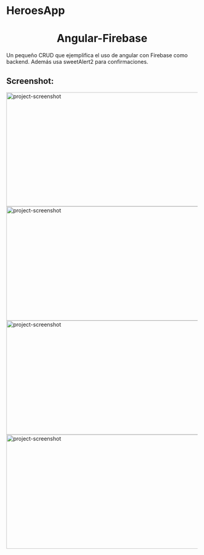 # HeroesApp

<h1 align="center" id="title">Angular-Firebase</h1>

<p id="description">Un pequeño CRUD que ejemplifica el uso de angular con Firebase como backend. Además usa sweetAlert2 para confirmaciones.</p>

<h2>Screenshot:</h2>

<img src="http://45.79.30.160/ima1.png" alt="project-screenshot" width="800" height="300/">
<img src="http://45.79.30.160/ima2.png" alt="project-screenshot" width="800" height="300/">
<img src="http://45.79.30.160/ima3.png" alt="project-screenshot" width="900" height="300/">
<img src="http://45.79.30.160/ima4.png" alt="project-screenshot" width="900" height="300/">